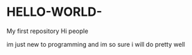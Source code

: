 # HELLO-WORLD-
My first repository
Hi people

im just new to programming and im so sure i will do pretty well
